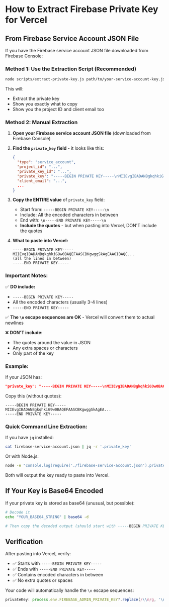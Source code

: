 # How to Extract Firebase Private Key for Vercel

## From Firebase Service Account JSON File

If you have the Firebase service account JSON file downloaded from Firebase Console:

### Method 1: Use the Extraction Script (Recommended)

```bash
node scripts/extract-private-key.js path/to/your-service-account-key.json
```

This will:
- Extract the private key
- Show you exactly what to copy
- Show you the project ID and client email too

### Method 2: Manual Extraction

1. **Open your Firebase service account JSON file** (downloaded from Firebase Console)

2. **Find the `private_key` field** - it looks like this:
   ```json
   {
     "type": "service_account",
     "project_id": "...",
     "private_key_id": "...",
     "private_key": "-----BEGIN PRIVATE KEY-----\nMIIEvgIBADANBgkqhkiG9w0BAQEFAASCBKgwggSkAgEAAOIBAQC...\n-----END PRIVATE KEY-----\n",
     "client_email": "...",
     ...
   }
   ```

3. **Copy the ENTIRE value** of `private_key` field:
   - Start from: `-----BEGIN PRIVATE KEY-----\n`
   - Include: All the encoded characters in between
   - End with: `\n-----END PRIVATE KEY-----\n`
   - **Include the quotes** - but when pasting into Vercel, DON'T include the quotes

4. **What to paste into Vercel:**
   ```
   -----BEGIN PRIVATE KEY-----
   MIIEvgIBADANBgkqhkiG9w0BAQEFAASCBKgwggSkAgEAAOIBAQC...
   (all the lines in between)
   -----END PRIVATE KEY-----
   ```

### Important Notes:

✅ **DO include:**
- `-----BEGIN PRIVATE KEY-----`
- All the encoded characters (usually 3-4 lines)
- `-----END PRIVATE KEY-----`

✅ **The `\n` escape sequences are OK** - Vercel will convert them to actual newlines

❌ **DON'T include:**
- The quotes around the value in JSON
- Any extra spaces or characters
- Only part of the key

### Example:

If your JSON has:
```json
"private_key": "-----BEGIN PRIVATE KEY-----\nMIIEvgIBADANBgkqhkiG9w0BAQEFAASCBKgwggSkAgEA...\n-----END PRIVATE KEY-----\n"
```

Copy this (without quotes):
```
-----BEGIN PRIVATE KEY-----
MIIEvgIBADANBgkqhkiG9w0BAQEFAASCBKgwggSkAgEA...
-----END PRIVATE KEY-----
```

### Quick Command Line Extraction:

If you have `jq` installed:
```bash
cat firebase-service-account.json | jq -r '.private_key'
```

Or with Node.js:
```bash
node -e "console.log(require('./firebase-service-account.json').private_key)"
```

Both will output the key ready to paste into Vercel.

## If Your Key is Base64 Encoded

If your private key is stored as base64 (unusual, but possible):

```bash
# Decode it
echo "YOUR_BASE64_STRING" | base64 -d

# Then copy the decoded output (should start with -----BEGIN PRIVATE KEY-----)
```

## Verification

After pasting into Vercel, verify:
- ✅ Starts with `-----BEGIN PRIVATE KEY-----`
- ✅ Ends with `-----END PRIVATE KEY-----`
- ✅ Contains encoded characters in between
- ✅ No extra quotes or spaces

Your code will automatically handle the `\n` escape sequences:
```typescript
privateKey: process.env.FIREBASE_ADMIN_PRIVATE_KEY?.replace(/\\n/g, '\n')
```

